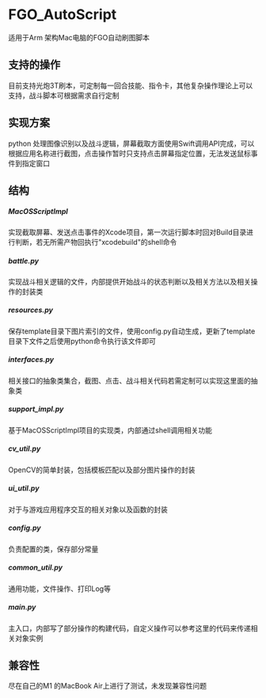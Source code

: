 # FGO_AutoScript
适用于Arm 架构Mac电脑的FGO自动刷图脚本

## 支持的操作
目前支持光炮3T刷本，可定制每一回合技能、指令卡，其他复杂操作理论上可以支持，战斗脚本可根据需求自行定制

## 实现方案
python 处理图像识别以及战斗逻辑，屏幕截取方面使用Swift调用API完成，可以根据应用名称进行截图，点击操作暂时只支持点击屏幕指定位置，无法发送鼠标事件到指定窗口

## 结构
##### MacOSScriptImpl
实现截取屏幕、发送点击事件的Xcode项目，第一次运行脚本时回对Build目录进行判断，若无所需产物回执行"xcodebuild"的shell命令
##### battle.py
实现战斗相关逻辑的文件，内部提供开始战斗的状态判断以及相关方法以及相关操作的封装类
##### resources.py
保存template目录下图片索引的文件，使用config.py自动生成，更新了template目录下文件之后使用python命令执行该文件即可
##### interfaces.py
相关接口的抽象类集合，截图、点击、战斗相关代码若需定制可以实现这里面的抽象类
##### support_impl.py
基于MacOSScriptImpl项目的实现类，内部通过shell调用相关功能
##### cv_util.py
OpenCV的简单封装，包括模板匹配以及部分图片操作的封装
##### ui_util.py
对于与游戏应用程序交互的相关对象以及函数的封装
##### config.py
负责配置的类，保存部分常量
##### common_util.py
通用功能，文件操作、打印Log等
##### main.py
主入口，内部写了部分操作的构建代码，自定义操作可以参考这里的代码来传递相关对象实例

## 兼容性
尽在自己的M1 的MacBook Air上进行了测试，未发现兼容性问题
